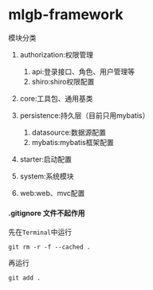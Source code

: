 # mlgb-framework

模块分类

1. authorization:权限管理

   1. api:登录接口、角色、用户管理等
   1. shiro:shiro权限配置

1. core:工具包、通用基类

1. persistence:持久层（目前只用mybatis）

   1. datasource:数据源配置
   1. mybatis:mybatis框架配置

1. starter:启动配置

1. system:系统模块

1. web:web、mvc配置




#### .gitignore 文件不起作用

先在`Terminal`中运行
```git
git rm -r -f --cached .
```
再运行
```git
git add .
```
